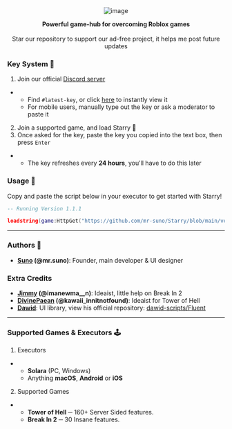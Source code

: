 <div align="center">
  <img src="https://github.com/mr-suno/Starry/assets/173532449/6ba40ef3-0acf-4500-a59e-806de26f9313" alt="image">

  <b>Powerful game-hub for overcoming Roblox games</b>
  <br><br>
  Star our repository to support our ad-free project, it helps me post future updates
</div>

### Key System 🔑

1. Join our official [Discord server](https://discord.gg/DDtKW3zF45)
- - Find `#latest-key`, or click [here](https://discord.com/channels/1217389490663063583/1220620564163461171) to instantly view it
  - For mobile users, manually type out the key or ask a moderator to paste it

2. Join a supported game, and load Starry 💫
3. Once asked for the key, paste the key you copied into the text box, then press `Enter`
- - The key refreshes every **24 hours**, you'll have to do this later

### Usage 👋

Copy and paste the script below in your executor to get started with Starry!

```lua
-- Running Version 1.1.1

loadstring(game:HttpGet("https://github.com/mr-suno/Starry/blob/main/version/main.lua?raw=true"))()
```

---

### Authors 📜

* **[Suno](https://github.com/mr-suno) (@mr.suno)**: Founder, main developer & UI designer

### Extra Credits

* **[Jimmy](https://github.com/tropxzz) (@imanewma__n)**: Ideaist, little help on Break In 2
* **[DivinePaean](https://github.com/lettercount) (@kawaii_innitnotfound)**: Ideaist for Tower of Hell
* **[Dawid](https://github.com/dawid-scripts)**: UI library, view his official repository: [dawid-scripts/Fluent](https://github.com/dawid-scripts/Fluent)

---

### Supported Games & Executors 🕹️

1. Executors
- - **Solara** (PC, Windows)
  - Anything **macOS**, **Android** or **iOS**

2. Supported Games
- - **Tower of Hell** ─ 160+ Server Sided features.
  - **Break In 2** ─ 30 Insane features.
